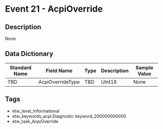 # Event 21 - AcpiOverride

## Description
None

## Data Dictionary
|Standard Name|Field Name|Type|Description|Sample Value|
|---|---|---|---|---|
|TBD|AcpiOverrideType|TBD|UInt16|None|None|

## Tags
* etw_level_Informational
* etw_keywords_acpi:Diagnostic keyword_200000000000
* etw_task_AcpiOverride